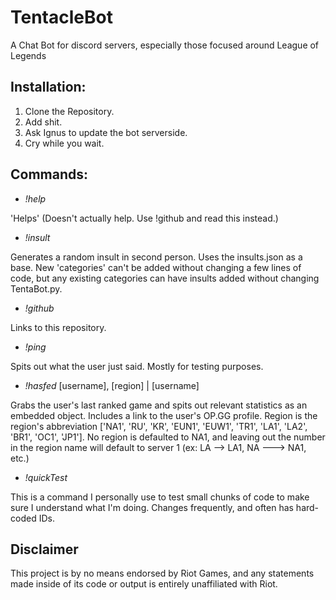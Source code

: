 # TentacleBot
A Chat Bot for discord servers, especially those focused around League of Legends

Installation:
-
1. Clone the Repository.
2. Add shit.
3. Ask Ignus to update the bot serverside.
4. Cry while you wait.

Commands:
-

* _!help_

'Helps' (Doesn't actually help. Use !github and read this instead.)

* _!insult_ 

Generates a random insult in second person. Uses the insults.json as a base. New 'categories' can't be added without changing a few lines of code, but any existing categories can have insults added without changing TentaBot.py.

* _!github_

Links to this repository.

* _!ping_ 

Spits out what the user just said. Mostly for testing purposes.

* _!hasfed_ [username], [region] | [username]

Grabs the user's last ranked game and spits out relevant statistics as an embedded object. Includes a link to the user's OP.GG profile.
Region is the region's abbreviation ['NA1', 'RU', 'KR', 'EUN1', 'EUW1', 'TR1', 'LA1', 'LA2', 'BR1', 'OC1', 'JP1']. No region is defaulted to NA1, and leaving out the number in the region name will default to server 1 (ex: LA --> LA1, NA ---> NA1, etc.)

* _!quickTest_

This is a command I personally use to test small chunks of code to make sure I understand what I'm doing. Changes frequently, and often has hard-coded IDs.

Disclaimer
-

This project is by no means endorsed by Riot Games, and any statements made inside of its code or output is entirely unaffiliated with Riot.

